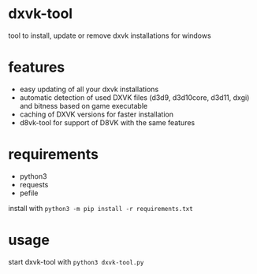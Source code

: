 # dxvk-tool
tool to install, update or remove dxvk installations for windows

# features
- easy updating of all your dxvk installations
- automatic detection of used DXVK files (d3d9, d3d10core, d3d11, dxgi) and bitness based on game executable
- caching of DXVK versions for faster installation
- d8vk-tool for support of D8VK with the same features

# requirements
- python3
- requests
- pefile

install with ```python3 -m pip install -r requirements.txt```

# usage
start dxvk-tool with `python3 dxvk-tool.py`
